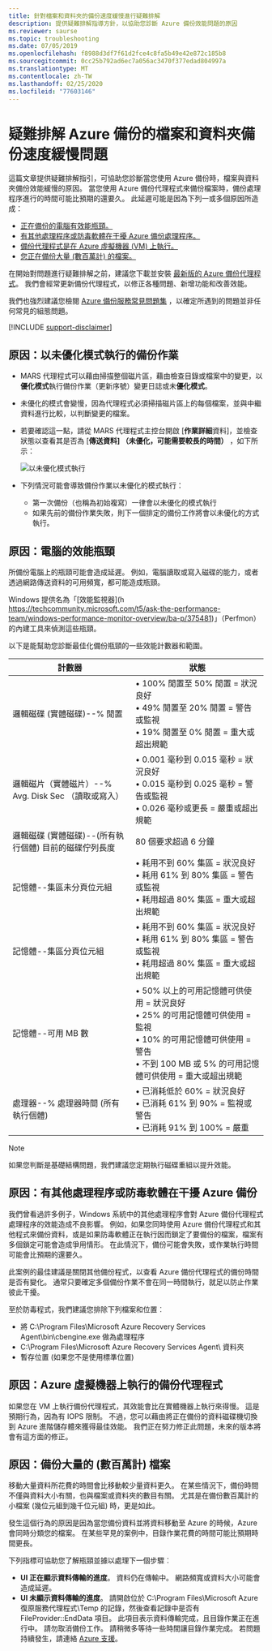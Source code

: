 ```yaml
---
title: 針對檔案和資料夾的備份速度緩慢進行疑難排解
description: 提供疑難排解指導方針，以協助您診斷 Azure 備份效能問題的原因
ms.reviewer: saurse
ms.topic: troubleshooting
ms.date: 07/05/2019
ms.openlocfilehash: f8988d3df7f61d2fce4c8fa5b49e42e872c185b8
ms.sourcegitcommit: 0cc25b792ad6ec7a056ac3470f377edad804997a
ms.translationtype: MT
ms.contentlocale: zh-TW
ms.lasthandoff: 02/25/2020
ms.locfileid: "77603146"
---
```

# <a name="troubleshoot-slow-backup-of-files-and-folders-in-azure-backup"></a>疑難排解 Azure 備份的檔案和資料夾備份速度緩慢問題

這篇文章提供疑難排解指引，可協助您診斷當您使用 Azure 備份時，檔案與資料夾備份效能緩慢的原因。 當您使用 Azure 備份代理程式來備份檔案時，備份處理程序進行的時間可能比預期的還要久。 此延遲可能是因為下列一或多個原因所造成：

* [正在備份的電腦有效能瓶頸。](#cause1)
* [有其他處理程序或防毒軟體在干擾 Azure 備份處理程序。](#cause2)
* [備份代理程式是在 Azure 虛擬機器 (VM) 上執行。](#cause3)  
* [您正在備份大量 (數百萬計) 的檔案。](#cause4)

在開始對問題進行疑難排解之前，建議您下載並安裝 [最新版的 Azure 備份代理程式](https://aka.ms/azurebackup_agent)。 我們會經常更新備份代理程式，以修正各種問題、新增功能和改善效能。

我們也強烈建議您檢閱 [Azure 備份服務常見問題集](backup-azure-backup-faq.md) ，以確定所遇到的問題並非任何常見的組態問題。

[!INCLUDE [support-disclaimer](../../includes/support-disclaimer.md)]

## <a name="cause-backup-job-running-in-unoptimized-mode"></a>原因：以未優化模式執行的備份作業

* MARS 代理程式可以藉由掃描整個磁片區，藉由檢查目錄或檔案中的變更，以**優化模式**執行備份作業（更新序號）變更日誌或未**優化模式**。
* 未優化的模式會變慢，因為代理程式必須掃描磁片區上的每個檔案，並與中繼資料進行比較，以判斷變更的檔案。
* 若要確認這一點，請從 MARS 代理程式主控台開啟 [**作業詳細**資料]，並檢查狀態以查看其是否為 [**傳送資料] （未優化，可能需要較長的時間）** ，如下所示：

    ![以未優化模式執行](./media/backup-azure-troubleshoot-slow-backup-performance-issue/unoptimized-mode.png)

* 下列情況可能會導致備份作業以未優化的模式執行：
  * 第一次備份（也稱為初始複寫）一律會以未優化的模式執行
  * 如果先前的備份作業失敗，則下一個排定的備份工作將會以未優化的方式執行。

<a id="cause1"></a>

## <a name="cause-performance-bottlenecks-on-the-computer"></a>原因：電腦的效能瓶頸

所備份電腦上的瓶頸可能會造成延遲。 例如，電腦讀取或寫入磁碟的能力，或者透過網路傳送資料的可用頻寬，都可能造成瓶頸。

Windows 提供名為「[效能監視器](h https://techcommunity.microsoft.com/t5/ask-the-performance-team/windows-performance-monitor-overview/ba-p/375481)」（Perfmon）的內建工具來偵測這些瓶頸。

以下是能幫助您診斷最佳化備份瓶頸的一些效能計數器和範圍。

| 計數器 | 狀態 |
| --- | --- |
| 邏輯磁碟 (實體磁碟)--% 閒置 |• 100% 閒置至 50% 閒置 = 狀況良好</br>• 49% 閒置至 20% 閒置 = 警告或監視</br>• 19% 閒置至 0% 閒置 = 重大或超出規範 |
| 邏輯磁片（實體磁片）--% Avg. Disk Sec （讀取或寫入） |• 0.001 毫秒到 0.015 毫秒 = 狀況良好</br>• 0.015 毫秒到 0.025 毫秒 = 警告或監視</br>• 0.026 毫秒或更長 = 嚴重或超出規範 |
| 邏輯磁碟 (實體磁碟)--(所有執行個體) 目前的磁碟佇列長度 |80 個要求超過 6 分鐘 |
| 記憶體--集區未分頁位元組 |• 耗用不到 60% 集區 = 狀況良好<br>• 耗用 61% 到 80% 集區 = 警告或監視</br>• 耗用超過 80% 集區 = 重大或超出規範 |
| 記憶體--集區分頁位元組 |• 耗用不到 60% 集區 = 狀況良好</br>• 耗用 61% 到 80% 集區 = 警告或監視</br>• 耗用超過 80% 集區 = 重大或超出規範 |
| 記憶體--可用 MB 數 |• 50% 以上的可用記憶體可供使用 = 狀況良好</br>• 25% 的可用記憶體可供使用 = 監視</br>• 10% 的可用記憶體可供使用 = 警告</br>• 不到 100 MB 或 5% 的可用記憶體可供使用 = 重大或超出規範 |
| 處理器--\% 處理器時間 (所有執行個體) |• 已消耗低於 60% = 狀況良好</br>• 已消耗 61% 到 90% = 監視或警告</br>• 已消耗 91% 到 100% = 嚴重 |

> [!NOTE]
> 如果您判斷是基礎結構問題，我們建議您定期執行磁碟重組以提升效能。
>
>

<a id="cause2"></a>

## <a name="cause-another-process-or-antivirus-software-interfering-with-azure-backup"></a>原因：有其他處理程序或防毒軟體在干擾 Azure 備份

我們曾看過許多例子，Windows 系統中的其他處理程序會對 Azure 備份代理程式處理程序的效能造成不良影響。 例如，如果您同時使用 Azure 備份代理程式和其他程式來備份資料，或是如果防毒軟體正在執行因而鎖定了要備份的檔案，檔案有多個鎖定可能會造成爭用情形。 在此情況下，備份可能會失敗，或作業執行時間可能會比預期的還要久。

此案例的最佳建議是關閉其他備份程式，以查看 Azure 備份代理程式的備份時間是否有變化。 通常只要確定多個備份作業不會在同一時間執行，就足以防止作業彼此干擾。

至於防毒程式，我們建議您排除下列檔案和位置︰

* 將 C:\Program Files\Microsoft Azure Recovery Services Agent\bin\cbengine.exe 做為處理程序
* C:\Program Files\Microsoft Azure Recovery Services Agent\ 資料夾
* 暫存位置 (如果您不是使用標準位置)

<a id="cause3"></a>

## <a name="cause-backup-agent-running-on-an-azure-virtual-machine"></a>原因：Azure 虛擬機器上執行的備份代理程式

如果您在 VM 上執行備份代理程式，其效能會比在實體機器上執行來得慢。 這是預期行為，因為有 IOPS 限制。  不過，您可以藉由將正在備份的資料磁碟機切換到 Azure 進階儲存體來獲得最佳效能。 我們正在努力修正此問題，未來的版本將會有這方面的修正。

<a id="cause4"></a>

## <a name="cause-backing-up-a-large-number-millions-of-files"></a>原因：備份大量的 (數百萬計) 檔案

移動大量資料所花費的時間會比移動較少量資料更久。 在某些情況下，備份時間不僅與資料大小有關，也與檔案或資料夾的數目有關。 尤其是在備份數百萬計的小檔案 (幾位元組到幾千位元組) 時，更是如此。

發生這個行為的原因是因為當您備份資料並將資料移動至 Azure 的時候，Azure 會同時分類您的檔案。 在某些罕見的案例中，目錄作業花費的時間可能比預期時間更長。

下列指標可協助您了解瓶頸並據以處理下一個步驟︰

* **UI 正在顯示資料傳輸的進度**。 資料仍在傳輸中。 網路頻寬或資料大小可能會造成延遲。
* **UI 未顯示資料傳輸的進度**。 請開啟位於 C:\Program Files\Microsoft Azure 復原服務代理程式\Temp 的記錄，然後查看記錄中是否有 FileProvider::EndData 項目。 此項目表示資料傳輸完成，且目錄作業正在進行中。 請勿取消備份工作。 請稍微多等待一些時間讓目錄作業完成。 若問題持續發生，請連絡 [Azure 支援](https://portal.azure.com/#create/Microsoft.Support)。
